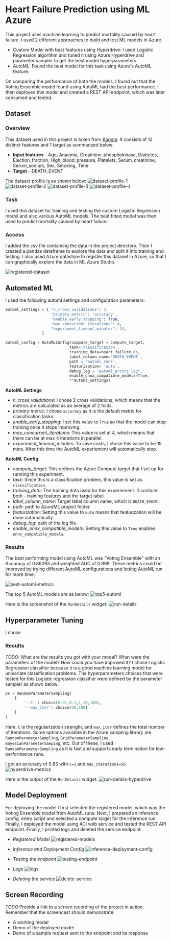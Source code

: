 # Heart Failure Prediction using ML Azure

This project uses machine learning to predict mortality caused by heart failure. I used 2 different approaches to build and test ML models in Azure.
- Custom Model with best features using Hyperdrive: I used Logistic Regression algorithm and tuned it using Azure Hyperdrive and parameter sampler to get the best model hyperparameters.
- AutoML: Found the best model for this task using Azure's AutoML feature.

On comparing the performance of both the models, I found out that the Voting Ensemble model found using AutoML had the best performance. I then deployed this model and created a REST API endpoint, which was later consumed and tested.

## Dataset

### Overview
This dataset used in this project is taken from [Kaggle](https://www.kaggle.com/andrewmvd/heart-failure-clinical-data). It consists of 12 distinct features and 1 target as summarized below:
- **Input features** - Age, Anaemia, Creatinine-phosphokinase, Diabetes, Ejection_fraction, High_blood_pressure, Platelets, Serum_creatinine, Serum_sodium, Sex, Smoking, Time
- **Target** - DEATH_EVENT

The dataset profile is as shown below:
![dataset-profile-1](images/dataset_profile_1.png)
![dataset-profile-2](images/dataset_profile_2.png)
![dataset-profile-3](images/dataset_profile_3.png)
![dataset-profile-4](images/dataset_profile_4.png)

### Task
I used this dataset for training and testing the custom Logistic Regression model and also various AutoML models. The best fitted model was then used to predict mortality caused by heart failure.

### Access
I added the csv file containing the data in the project directory. Then I created a pandas dataframe to explore the data and split it into training and testing. I also used Azure datastore to register this dataset in Azure, so that I can graphically explore the data in ML Azure Studio.

![registered-dataset](images/registered_dataset.png)

## Automated ML
I used the following automl settings and configuration parameters:
```python
automl_settings = { "n_cross_validations": 2,
                    "primary_metric": 'accuracy',
                    "enable_early_stopping": True,
                    "max_concurrent_iterations": 4,
                    "experiment_timeout_minutes": 15,
                }

automl_config = AutoMLConfig(compute_target = compute_target,
                            task='classification',
                            training_data=heart_failure_ds,
                            label_column_name='DEATH_EVENT',
                            path = 'automl_runs',
                            featurization= 'auto',
                            debug_log = "automl_errors.log",
                            enable_onnx_compatible_models=True,
                            **automl_settings)
```
**AutoML Settings**
- *n_cross_validations*: I chose 2 cross validations, which means that the metrics are calculated as an average of 2 folds.
- *primary metric*: I chose `accuracy` as it is the default metric for classification tasks. 
- *enable_early_stopping*: I set this value to `True` so that the model can stop training once it stops improving.
- *max_concurrent_iterations*: This value is set at 4, which means that there can be at max 4 iterations in parallel.
- *experiment_timeout_minutes*: To save costs, I chose this value to be 15 mins. After this time the AutoML experiement will automatically stop.

**AutoML Config**
- *compute_target*: This defines the Azure Compute target that I set up for running this experiment.
- *task*: Since this is a classification problem, this value is set as `classification`.
- *training_data*: The training data used for this experiement. It contains both - training features and the target label.
- *label_column_name*: Target label column name, which is `DEATH_EVENT`.
- *path*: path to AzureML project folder.
- *featurization*: Setting this value to `auto` means that featurization will be done automatically.
- *debug_log*: path of the log file.
- *enable_onnx_compatible_models*: Setting this value to `True` enables `onnx_compatible_models`.


### Results
The best performing model using AutoML was "Voting Ensemble" with an Accuracy of 0.86293 and weighted AUC of 0.898. These metrics could be improved by trying different AutoML configurations and letting AutoML run for more time.

![best-automl-metrics](images/best_automl_metrics.png)

The top 5 AutoML models are as below:
![top5-automl](images/top5_automl.png)

Here is the screenshot of the `RunDetails` widget:
![run-details](images/run_details.png)

## Hyperparameter Tuning
I chose 


### Results
*TODO*: What are the results you got with your model? What were the parameters of the model? How could you have improved it?
I chose Logistic Regression classifier because it is a good machine learning model for univariate classification problems. The hyperparameters choices that were tested for this Logistic regression classifier were defined by the parameter sampler as shown below:
```python
ps = RandomParameterSampling(
    {
        '--C' : choice(0.01,0.1,1,10,100),
        '--max_iter': choice(50,100)
    }
)
```
Here, `C` is the regularization strength, and `max_iter` defines the total number of iterations. Some options available in the Azure sampling library are `RandomParameterSampling`, `GridParameterSampling`, `BayesianParameterSamping`, etc. Out of these, I used `RandomParameterSampling` as it is fast and supports early termination  for low-performance runs.

I got an accuracy of 0.83 with `C=1` and `max_iterations=50`.
![hyperdrive-metrics](images/hyperdrive_metrics.png)

Here is the output of the `RunDetails` widget:
![run-details-hyperdrive](images/run_details_hyperdrive.png)

## Model Deployment
For deploying the model I first selected the registered model, which was the Voting Ensemble model from AutoML runs. Next, I prepared an inference config, entry script and selected a compute target for the inference run. Finally, I deployed the model using ACI web service and tested the REST API endpoint. Finally, I printed logs and deleted the service endpoint.

- *Registered Model*
![registered-models](images/registered_model.png)

- *Inference and Deployment Config*
![inference-deployment-config](images/inference_deployment_config.png)

- *Testing the endpoint*
![testing-endpoint](images/testing_endpoint.png)

- *Logs*
![logs](images/logs.png)

- *Deleting the service*
![delete-service](images/delete_service.png)

## Screen Recording
*TODO* Provide a link to a screen recording of the project in action. Remember that the screencast should demonstrate:
- A working model
- Demo of the deployed  model
- Demo of a sample request sent to the endpoint and its response

